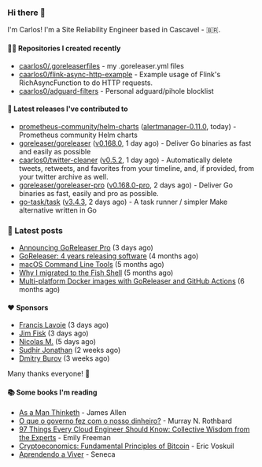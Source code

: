 ### Hi there 👋

I'm Carlos! I'm a Site Reliability Engineer based in Cascavel - 🇧🇷.

#### 👨‍💻 Repositories I created recently
- [caarlos0/.goreleaserfiles](https://github.com/caarlos0/.goreleaserfiles) - my .goreleaser.yml files
- [caarlos0/flink-async-http-example](https://github.com/caarlos0/flink-async-http-example) - Example usage of Flink&#39;s RichAsyncFunction to do HTTP requests.
- [caarlos0/adguard-filters](https://github.com/caarlos0/adguard-filters) - Personal adguard/pihole blocklist

#### 🚀 Latest releases I've contributed to


- [prometheus-community/helm-charts](https://github.com/prometheus-community/helm-charts) ([alertmanager-0.11.0](https://github.com/prometheus-community/helm-charts/releases/tag/alertmanager-0.11.0), today) - Prometheus community Helm charts
- [goreleaser/goreleaser](https://github.com/goreleaser/goreleaser) ([v0.168.0](https://github.com/goreleaser/goreleaser/releases/tag/v0.168.0), 1 day ago) - Deliver Go binaries as fast and easily as possible
- [caarlos0/twitter-cleaner](https://github.com/caarlos0/twitter-cleaner) ([v0.5.2](https://github.com/caarlos0/twitter-cleaner/releases/tag/v0.5.2), 1 day ago) - Automatically delete tweets, retweets, and favorites from your timeline, and, if provided, from your twitter archive as well.
- [goreleaser/goreleaser-pro](https://github.com/goreleaser/goreleaser-pro) ([v0.168.0-pro](https://github.com/goreleaser/goreleaser-pro/releases/tag/v0.168.0-pro), 2 days ago) - Deliver Go binaries as fast, easily and pro as possible.
- [go-task/task](https://github.com/go-task/task) ([v3.4.3](https://github.com/go-task/task/releases/tag/v3.4.3), 2 days ago) - A task runner / simpler Make alternative written in Go

### 📄 Latest posts
- [Announcing GoReleaser Pro](https://carlosbecker.com/posts/goreleaser-pro/) (3 days ago)
- [GoReleaser: 4 years releasing software](https://carlosbecker.com/posts/goreleaser-4-years/) (4 months ago)
- [macOS Command Line Tools](https://carlosbecker.com/posts/xcode-select/) (5 months ago)
- [Why I migrated to the Fish Shell](https://carlosbecker.com/posts/fish/) (5 months ago)
- [Multi-platform Docker images with GoReleaser and GitHub Actions](https://carlosbecker.com/posts/multi-platform-docker-images-goreleaser-gh-actions/) (6 months ago)

#### ❤️ Sponsors
- [Francis Lavoie](https://github.com/francislavoie) (3 days ago)
- [Jim Fisk](https://github.com/jimafisk) (3 days ago)
- [Nicolas M.](https://github.com/penguwin) (5 days ago)
- [Sudhir Jonathan](https://github.com/sudhirj) (2 weeks ago)
- [Dmitry Burov](https://github.com/dmitryburov) (3 weeks ago)

Many thanks everyone! 🙏

#### 📚 Some books I'm reading
- [As a Man Thinketh](https://www.goodreads.com/book/show/25744249-as-a-man-thinketh) - James Allen
- [O que o governo fez com o nosso dinheiro?](https://www.goodreads.com/book/show/25266290-o-que-o-governo-fez-com-o-nosso-dinheiro) - Murray N. Rothbard
- [97 Things Every Cloud Engineer Should Know: Collective Wisdom from the Experts](https://www.goodreads.com/book/show/53483754-97-things-every-cloud-engineer-should-know) - Emily Freeman
- [Cryptoeconomics: Fundamental Principles of Bitcoin](https://www.goodreads.com/book/show/56919322-cryptoeconomics) - Eric Voskuil
- [Aprendendo a Viver](https://www.goodreads.com/book/show/28219486-aprendendo-a-viver) - Seneca
